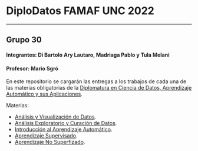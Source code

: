 # DiploDatos FAMAF UNC 2022
---
## Grupo 30
#### Integrantes: Di Bartolo Ary Lautaro, Madriaga Pablo y Tula Melani
#### Profesor: Mario Sgró

En este repositorio se cargarán las entregas a los trabajos de cada una de las materias obligatorias de la [Diplomatura en Ciencia de Datos, Aprendizaje Automático y sus Aplicaciones](https://diplodatos.famaf.unc.edu.ar).

Materias:
- [Análisis y Visualización de Datos](https://diplodatos.famaf.unc.edu.ar/analisis-y-visualizacion-de-datos/).
- [Análisis Exploratorio y Curación de Datos](https://diplodatos.famaf.unc.edu.ar/analisis-y-curacion-de-datos/).
- [Introducción al Aprendizaje Automático](https://github.com/DiploDatos/IntroduccionAprendizajeAutomatico).
- [Aprendizaje Supervisado](https://github.com/DiploDatos/AprendizajeSupervisado).
- [Aprendizaje No Superfizado](https://github.com/DiploDatos/AprendizajeNOSupervisado).
